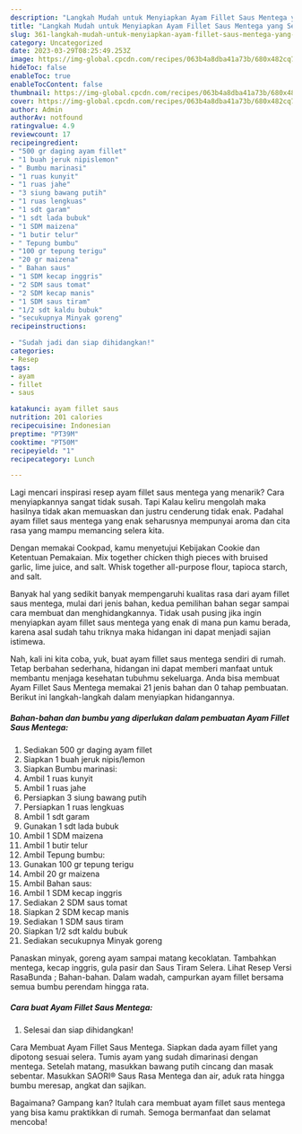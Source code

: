 ```yaml
---
description: "Langkah Mudah untuk Menyiapkan Ayam Fillet Saus Mentega yang Sempurna, Buat Buka Puasa}"
title: "Langkah Mudah untuk Menyiapkan Ayam Fillet Saus Mentega yang Sempurna, Buat Buka Puasa}"
slug: 361-langkah-mudah-untuk-menyiapkan-ayam-fillet-saus-mentega-yang-sempurna-buat-buka-puasa
category: Uncategorized
date: 2023-03-29T08:25:49.253Z
image: https://img-global.cpcdn.com/recipes/063b4a8dba41a73b/680x482cq70/ayam-fillet-saus-mentega-foto-resep-utama.jpg
hideToc: false
enableToc: true
enableTocContent: false
thumbnail: https://img-global.cpcdn.com/recipes/063b4a8dba41a73b/680x482cq70/ayam-fillet-saus-mentega-foto-resep-utama.jpg
cover: https://img-global.cpcdn.com/recipes/063b4a8dba41a73b/680x482cq70/ayam-fillet-saus-mentega-foto-resep-utama.jpg
author: Admin
authorAv: notfound
ratingvalue: 4.9
reviewcount: 17
recipeingredient:
- "500 gr daging ayam fillet"
- "1 buah jeruk nipislemon"
- " Bumbu marinasi"
- "1 ruas kunyit"
- "1 ruas jahe"
- "3 siung bawang putih"
- "1 ruas lengkuas"
- "1 sdt garam"
- "1 sdt lada bubuk"
- "1 SDM maizena"
- "1 butir telur"
- " Tepung bumbu"
- "100 gr tepung terigu"
- "20 gr maizena"
- " Bahan saus"
- "1 SDM kecap inggris"
- "2 SDM saus tomat"
- "2 SDM kecap manis"
- "1 SDM saus tiram"
- "1/2 sdt kaldu bubuk"
- "secukupnya Minyak goreng"
recipeinstructions:

- "Sudah jadi dan siap dihidangkan!"
categories:
- Resep
tags:
- ayam
- fillet
- saus

katakunci: ayam fillet saus 
nutrition: 201 calories
recipecuisine: Indonesian
preptime: "PT39M"
cooktime: "PT50M"
recipeyield: "1"
recipecategory: Lunch

---
```



Lagi mencari inspirasi resep ayam fillet saus mentega yang menarik? Cara menyiapkannya sangat tidak susah. Tapi Kalau keliru mengolah maka hasilnya tidak akan memuaskan dan justru cenderung tidak enak. Padahal ayam fillet saus mentega yang enak seharusnya mempunyai aroma dan cita rasa yang mampu memancing selera kita.


Dengan memakai Cookpad, kamu menyetujui Kebijakan Cookie dan Ketentuan Pemakaian. Mix together chicken thigh pieces with bruised garlic, lime juice, and salt. Whisk together all-purpose flour, tapioca starch, and salt.

Banyak hal yang sedikit banyak mempengaruhi kualitas rasa dari ayam fillet saus mentega, mulai dari jenis bahan, kedua pemilihan bahan segar sampai cara membuat dan menghidangkannya. Tidak usah pusing jika ingin menyiapkan ayam fillet saus mentega yang enak di mana pun kamu berada, karena asal sudah tahu triknya maka hidangan ini dapat menjadi sajian istimewa.


Nah, kali ini kita coba, yuk, buat ayam fillet saus mentega sendiri di rumah. Tetap berbahan sederhana, hidangan ini dapat memberi manfaat untuk membantu menjaga kesehatan tubuhmu sekeluarga. Anda bisa membuat Ayam Fillet Saus Mentega memakai 21 jenis bahan dan 0 tahap pembuatan. Berikut ini langkah-langkah dalam menyiapkan hidangannya.

<!--inarticleads1-->

##### Bahan-bahan dan bumbu yang diperlukan dalam pembuatan Ayam Fillet Saus Mentega:

1. Sediakan 500 gr daging ayam fillet
1. Siapkan 1 buah jeruk nipis/lemon
1. Siapkan  Bumbu marinasi:
1. Ambil 1 ruas kunyit
1. Ambil 1 ruas jahe
1. Persiapkan 3 siung bawang putih
1. Persiapkan 1 ruas lengkuas
1. Ambil 1 sdt garam
1. Gunakan 1 sdt lada bubuk
1. Ambil 1 SDM maizena
1. Ambil 1 butir telur
1. Ambil  Tepung bumbu:
1. Gunakan 100 gr tepung terigu
1. Ambil 20 gr maizena
1. Ambil  Bahan saus:
1. Ambil 1 SDM kecap inggris
1. Sediakan 2 SDM saus tomat
1. Siapkan 2 SDM kecap manis
1. Sediakan 1 SDM saus tiram
1. Siapkan 1/2 sdt kaldu bubuk
1. Sediakan secukupnya Minyak goreng


Panaskan minyak, goreng ayam sampai matang kecoklatan. Tambahkan mentega, kecap inggris, gula pasir dan Saus Tiram Selera. Lihat Resep Versi RasaBunda ; Bahan-bahan. Dalam wadah, campurkan ayam fillet bersama semua bumbu perendam hingga rata. 

<!--inarticleads2-->

##### Cara buat Ayam Fillet Saus Mentega:


1. Selesai dan siap dihidangkan!

Cara Membuat Ayam Fillet Saus Mentega. Siapkan dada ayam fillet yang dipotong sesuai selera. Tumis ayam yang sudah dimarinasi dengan mentega. Setelah matang, masukkan bawang putih cincang dan masak sebentar. Masukkan SAORI® Saus Rasa Mentega dan air, aduk rata hingga bumbu meresap, angkat dan sajikan. 

Bagaimana? Gampang kan? Itulah cara membuat ayam fillet saus mentega yang bisa kamu praktikkan di rumah. Semoga bermanfaat dan selamat mencoba!
